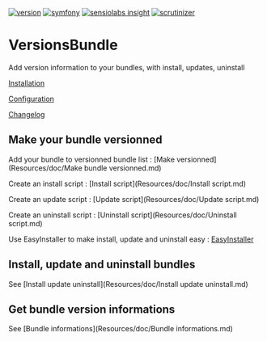 [![version](https://img.shields.io/badge/version-2.2.0-green.svg)](https://github.com/steevanb/versionsbundle/tree/2.2.0)
[![symfony](https://img.shields.io/badge/symfony-%3E%3D%202.3-blue.svg)](https://symfony.com/)
[![sensiolabs insight](https://img.shields.io/badge/sensiolabs%20insight-platinum-brightgreen.svg)](https://insight.sensiolabs.com/projects/eaae8539-16e9-4c53-9be2-2a11b7d4dfd1/analyses/13)
[![scrutinizer](https://img.shields.io/badge/scrutinizer-10%2F10-brightgreen.svg)](https://scrutinizer-ci.com/g/steevanb/sf2-form-utils/inspections/750fc534-d699-4710-905a-79ac5e9e01cd)

VersionsBundle
==============

Add version information to your bundles, with install, updates, uninstall

[Installation](Resources/doc/Installation.md)

[Configuration](Resources/doc/Configuration.md)

[Changelog](Resources/doc/changelog.md)

Make your bundle versionned
---------------------------

Add your bundle to versionned bundle list : [Make versionned](Resources/doc/Make bundle versionned.md)

Create an install script : [Install script](Resources/doc/Install script.md)

Create an update script : [Update script](Resources/doc/Update script.md)

Create an uninstall script : [Uninstall script](Resources/doc/Uninstall script.md)

Use EasyInstaller to make install, update and uninstall easy : [EasyInstaller](Resources/doc/EasyInstaller.md)

Install, update and uninstall bundles
---------------------------

See [Install update uninstall](Resources/doc/Install update uninstall.md)

Get bundle version informations
---------------------------

See [Bundle informations](Resources/doc/Bundle informations.md)
